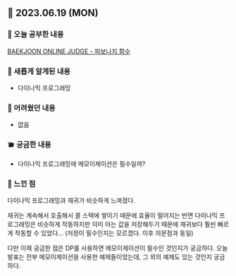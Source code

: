 ## 🍰 2023.06.19 (MON)

### 🍑 오늘 공부한 내용

[BAEKJOON ONLINE JUDGE - 피보나치 함수](https://github.com/merryfraise/algorithms/blob/main/baekjoon/silver/230619/%ED%94%BC%EB%B3%B4%EB%82%98%EC%B9%98%20%ED%95%A8%EC%88%98.js "BAEKJOON ONLINE JUDGE - 피보나치 함수")

### 🍓 새롭게 알게된 내용

-   다이나믹 프로그래밍

### 🍒 어려웠던 내용

-   없음

### 🫐 궁금한 내용

-   다이나믹 프로그래밍에 메모이제이션은 필수일까?

### 🐰 느낀 점

다이나믹 프로그래밍과 재귀가 비슷하게 느껴졌다.

재귀는 계속해서 호출해서 콜 스택에 쌓이기 때문에 효율이 떨어지는 반면 다이나믹 프로그래밍은 비슷하게 작동하지만 이미 아는 값을 저장해두기 때문에 재귀보다 훨씬 빠르게 작동할 수 있었다... (저장이 필수인지는 모르겠다. 이후 의문점과 동일)

다만 이제 궁금한 점은 DP를 사용하면 메모이제이션이 필수인 것인지가 궁금하다. 오늘 발표는 전부 메모이제이션을 사용한 예제들이었는데, 그 외의 예제도 있는 것인지 궁금하다.

